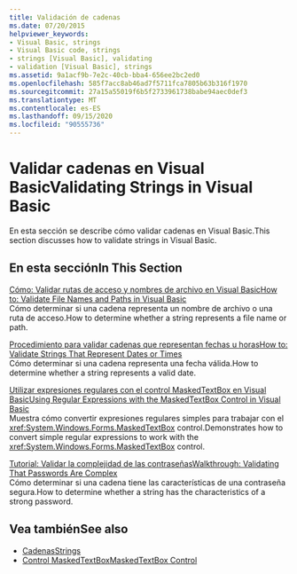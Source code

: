 ```yaml
---
title: Validación de cadenas
ms.date: 07/20/2015
helpviewer_keywords:
- Visual Basic, strings
- Visual Basic code, strings
- strings [Visual Basic], validating
- validation [Visual Basic], strings
ms.assetid: 9a1acf9b-7e2c-40cb-bba4-656ee2bc2ed0
ms.openlocfilehash: 585f7acc8ab46ad7f5711fca7805b63b316f1970
ms.sourcegitcommit: 27a15a55019f6b5f2733961738babe94aec0def3
ms.translationtype: MT
ms.contentlocale: es-ES
ms.lasthandoff: 09/15/2020
ms.locfileid: "90555736"
---
```

# <a name="validating-strings-in-visual-basic"></a><span data-ttu-id="a0140-102">Validar cadenas en Visual Basic</span><span class="sxs-lookup"><span data-stu-id="a0140-102">Validating Strings in Visual Basic</span></span>
<span data-ttu-id="a0140-103">En esta sección se describe cómo validar cadenas en Visual Basic.</span><span class="sxs-lookup"><span data-stu-id="a0140-103">This section discusses how to validate strings in Visual Basic.</span></span>  
  
## <a name="in-this-section"></a><span data-ttu-id="a0140-104">En esta sección</span><span class="sxs-lookup"><span data-stu-id="a0140-104">In This Section</span></span>  
 [<span data-ttu-id="a0140-105">Cómo: Validar rutas de acceso y nombres de archivo en Visual Basic</span><span class="sxs-lookup"><span data-stu-id="a0140-105">How to: Validate File Names and Paths in Visual Basic</span></span>](how-to-validate-file-names-and-paths.md)  
 <span data-ttu-id="a0140-106">Cómo determinar si una cadena representa un nombre de archivo o una ruta de acceso.</span><span class="sxs-lookup"><span data-stu-id="a0140-106">How to determine whether a string represents a file name or path.</span></span>  
  
 [<span data-ttu-id="a0140-107">Procedimiento para validar cadenas que representan fechas u horas</span><span class="sxs-lookup"><span data-stu-id="a0140-107">How to: Validate Strings That Represent Dates or Times</span></span>](how-to-validate-strings-that-represent-dates-or-times.md)  
 <span data-ttu-id="a0140-108">Cómo determinar si una cadena representa una fecha válida.</span><span class="sxs-lookup"><span data-stu-id="a0140-108">How to determine whether a string represents a valid date.</span></span>  
  
 [<span data-ttu-id="a0140-109">Utilizar expresiones regulares con el control MaskedTextBox en Visual Basic</span><span class="sxs-lookup"><span data-stu-id="a0140-109">Using Regular Expressions with the MaskedTextBox Control in Visual Basic</span></span>](using-regular-expressions-with-the-maskedtextbox-control.md)  
 <span data-ttu-id="a0140-110">Muestra cómo convertir expresiones regulares simples para trabajar con el <xref:System.Windows.Forms.MaskedTextBox> control.</span><span class="sxs-lookup"><span data-stu-id="a0140-110">Demonstrates how to convert simple regular expressions to work with the <xref:System.Windows.Forms.MaskedTextBox> control.</span></span>  
  
 [<span data-ttu-id="a0140-111">Tutorial: Validar la complejidad de las contraseñas</span><span class="sxs-lookup"><span data-stu-id="a0140-111">Walkthrough: Validating That Passwords Are Complex</span></span>](walkthrough-validating-that-passwords-are-complex.md)  
 <span data-ttu-id="a0140-112">Cómo determinar si una cadena tiene las características de una contraseña segura.</span><span class="sxs-lookup"><span data-stu-id="a0140-112">How to determine whether a string has the characteristics of a strong password.</span></span>  
  
## <a name="see-also"></a><span data-ttu-id="a0140-113">Vea también</span><span class="sxs-lookup"><span data-stu-id="a0140-113">See also</span></span>

- [<span data-ttu-id="a0140-114">Cadenas</span><span class="sxs-lookup"><span data-stu-id="a0140-114">Strings</span></span>](index.md)
- [<span data-ttu-id="a0140-115">Control MaskedTextBox</span><span class="sxs-lookup"><span data-stu-id="a0140-115">MaskedTextBox Control</span></span>](/dotnet/desktop/winforms/controls/maskedtextbox-control-windows-forms)

